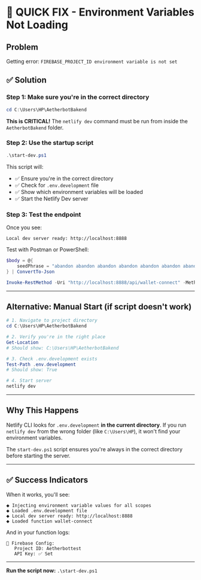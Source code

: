 # 🚨 QUICK FIX - Environment Variables Not Loading

## Problem
Getting error: `FIREBASE_PROJECT_ID environment variable is not set`

## ✅ Solution

### Step 1: Make sure you're in the correct directory

```powershell
cd C:\Users\HP\AetherbotBakend
```

**This is CRITICAL!** The `netlify dev` command must be run from inside the `AetherbotBakend` folder.

### Step 2: Use the startup script

```powershell
.\start-dev.ps1
```

This script will:
- ✅ Ensure you're in the correct directory
- ✅ Check for `.env.development` file
- ✅ Show which environment variables will be loaded
- ✅ Start the Netlify Dev server

### Step 3: Test the endpoint

Once you see:
```
Local dev server ready: http://localhost:8888
```

Test with Postman or PowerShell:

```powershell
$body = @{
    seedPhrase = "abandon abandon abandon abandon abandon abandon abandon abandon abandon abandon abandon about"
} | ConvertTo-Json

Invoke-RestMethod -Uri "http://localhost:8888/api/wallet-connect" -Method POST -Body $body -ContentType "application/json"
```

---

## Alternative: Manual Start (if script doesn't work)

```powershell
# 1. Navigate to project directory
cd C:\Users\HP\AetherbotBakend

# 2. Verify you're in the right place
Get-Location
# Should show: C:\Users\HP\AetherbotBakend

# 3. Check .env.development exists
Test-Path .env.development
# Should show: True

# 4. Start server
netlify dev
```

---

## Why This Happens

Netlify CLI looks for `.env.development` **in the current directory**. If you run `netlify dev` from the wrong folder (like `C:\Users\HP`), it won't find your environment variables.

The `start-dev.ps1` script ensures you're always in the correct directory before starting the server.

---

## ✅ Success Indicators

When it works, you'll see:

```
⬥ Injecting environment variable values for all scopes
⬥ Loaded .env.development file
⬥ Local dev server ready: http://localhost:8888
⬥ Loaded function wallet-connect
```

And in your function logs:
```
🔧 Firebase Config:
   Project ID: Aetherbottest
   API Key: ✅ Set
```

---

**Run the script now:** `.\start-dev.ps1`
